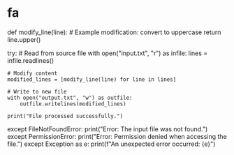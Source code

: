 # fa

def modify_line(line):
    # Example modification: convert to uppercase
    return line.upper()

try:
    # Read from source file
    with open("input.txt", "r") as infile:
        lines = infile.readlines()

    # Modify content
    modified_lines = [modify_line(line) for line in lines]

    # Write to new file
    with open("output.txt", "w") as outfile:
        outfile.writelines(modified_lines)

    print("File processed successfully.")

except FileNotFoundError:
    print("Error: The input file was not found.")
except PermissionError:
    print("Error: Permission denied when accessing the file.")
except Exception as e:
    print(f"An unexpected error occurred: {e}")

